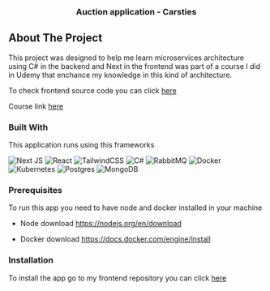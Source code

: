 <br />
<div align="center">

  <h3 align="center">Auction application - Carsties</h3>

</div>

<!-- ABOUT THE PROJECT -->
## About The Project

This project was designed to help me learn microservices architecture using C# in the backend and Next in the frontend was part of a course I did in Udemy that enchance my knowledge in this kind of architecture.
<p>To check frontend source code you can click <a href="https://github.com/Dori7o/AuctionNextJS">here</a></p>

Course link <a href="https://www.udemy.com/course/build-a-microservices-app-with-dotnet-and-nextjs-from-scratch/">here</a>

### Built With


This application runs using this frameworks

![Next JS](https://img.shields.io/badge/Next-black?style=for-the-badge&logo=next.js&logoColor=white)
![React](https://img.shields.io/badge/react-%2320232a.svg?style=for-the-badge&logo=react&logoColor=%2361DAFB)
![TailwindCSS](https://img.shields.io/badge/tailwindcss-%2338B2AC.svg?style=for-the-badge&logo=tailwind-css&logoColor=white)
![C#](https://img.shields.io/badge/c%23-%23239120.svg?style=for-the-badge&logo=csharp&logoColor=white)
![RabbitMQ](https://img.shields.io/badge/Rabbitmq-FF6600?style=for-the-badge&logo=rabbitmq&logoColor=white)
![Docker](https://img.shields.io/badge/docker-%230db7ed.svg?style=for-the-badge&logo=docker&logoColor=white)
![Kubernetes](https://img.shields.io/badge/kubernetes-%23326ce5.svg?style=for-the-badge&logo=kubernetes&logoColor=white)
![Postgres](https://img.shields.io/badge/postgres-%23316192.svg?style=for-the-badge&logo=postgresql&logoColor=white)
![MongoDB](https://img.shields.io/badge/MongoDB-%234ea94b.svg?style=for-the-badge&logo=mongodb&logoColor=white)


### Prerequisites


To run this app you need to have node and docker installed in your machine
* Node download
  <https://nodejs.org/en/download>

* Docker download
  <https://docs.docker.com/engine/install>

### Installation

To install the app go to my frontend repository you can click <a href="https://github.com/Dori7o/AuctionNextJS">here</a>
